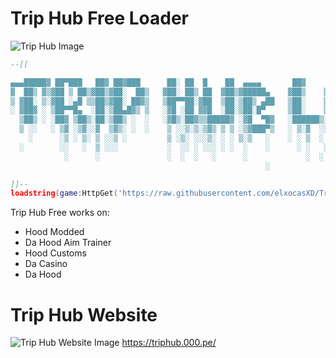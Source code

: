 # Trip Hub Free Loader
![Trip Hub Image](https://images-ext-2.discordapp.net/external/dfAX0JX0XZTNbxg_Ohix0Bqi091wtLIruu0DDm9W2C8/http/triphub.000.pe/images/TripHub/Purple.png)
```lua
--[[

▄▄▄█████▓ ██▀███   ██▓ ██▓███      ██░ ██  █    ██  ▄▄▄▄       ██▓     ▒█████   ▄▄▄      ▓█████▄ ▓█████  ██▀███  
▓  ██▒ ▓▒▓██ ▒ ██▒▓██▒▓██░  ██▒   ▓██░ ██▒ ██  ▓██▒▓█████▄    ▓██▒    ▒██▒  ██▒▒████▄    ▒██▀ ██▌▓█   ▀ ▓██ ▒ ██▒
▒ ▓██░ ▒░▓██ ░▄█ ▒▒██▒▓██░ ██▓▒   ▒██▀▀██░▓██  ▒██░▒██▒ ▄██   ▒██░    ▒██░  ██▒▒██  ▀█▄  ░██   █▌▒███   ▓██ ░▄█ ▒
░ ▓██▓ ░ ▒██▀▀█▄  ░██░▒██▄█▓▒ ▒   ░▓█ ░██ ▓▓█  ░██░▒██░█▀     ▒██░    ▒██   ██░░██▄▄▄▄██ ░▓█▄   ▌▒▓█  ▄ ▒██▀▀█▄  
  ▒██▒ ░ ░██▓ ▒██▒░██░▒██▒ ░  ░   ░▓█▒░██▓▒▒█████▓ ░▓█  ▀█▓   ░██████▒░ ████▓▒░ ▓█   ▓██▒░▒████▓ ░▒████▒░██▓ ▒██▒
  ▒ ░░   ░ ▒▓ ░▒▓░░▓  ▒▓▒░ ░  ░    ▒ ░░▒░▒░▒▓▒ ▒ ▒ ░▒▓███▀▒   ░ ▒░▓  ░░ ▒░▒░▒░  ▒▒   ▓▒█░ ▒▒▓  ▒ ░░ ▒░ ░░ ▒▓ ░▒▓░
    ░      ░▒ ░ ▒░ ▒ ░░▒ ░         ▒ ░▒░ ░░░▒░ ░ ░ ▒░▒   ░    ░ ░ ▒  ░  ░ ▒ ▒░   ▒   ▒▒ ░ ░ ▒  ▒  ░ ░  ░  ░▒ ░ ▒░
  ░        ░░   ░  ▒ ░░░           ░  ░░ ░ ░░░ ░ ░  ░    ░      ░ ░   ░ ░ ░ ▒    ░   ▒    ░ ░  ░    ░     ░░   ░ 
            ░      ░               ░  ░  ░   ░      ░             ░  ░    ░ ░        ░  ░   ░       ░  ░   ░     
                                                         ░                                ░                      

]]--
loadstring(game:HttpGet('https://raw.githubusercontent.com/elxocasXD/Trip-Hub/main/Free%20Loader.lua'))()
```
Trip Hub Free works on:
- Hood Modded
- Da Hood Aim Trainer
- Hood Customs
- Da Casino
- Da Hood

# Trip Hub Website
![Trip Hub Website Image](https://media.discordapp.net/attachments/980232913868161134/1122636180857573576/image.png?width=722&height=406)
https://triphub.000.pe/
